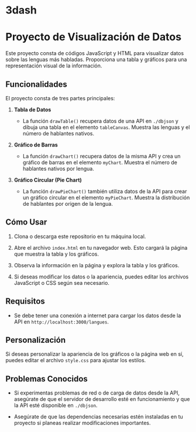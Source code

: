 # 3dash
# Proyecto de Visualización de Datos

 

Este proyecto consta de códigos JavaScript y HTML para visualizar datos sobre las lenguas más habladas. Proporciona una tabla y gráficos para una representación visual de la información.

 

## Funcionalidades

 

El proyecto consta de tres partes principales:

 

1. **Tabla de Datos**
   - La función `drawTable()` recupera datos de una API en `./dbjson` y dibuja una tabla en el elemento `tableCanvas`. Muestra las lenguas y el número de hablantes nativos.

 

2. **Gráfico de Barras**
   - La función `drawChart()` recupera datos de la misma API y crea un gráfico de barras en el elemento `myChart`. Muestra el número de hablantes nativos por lengua.

 

3. **Gráfico Circular (Pie Chart)**
   - La función `drawPieChart()` también utiliza datos de la API para crear un gráfico circular en el elemento `myPieChart`. Muestra la distribución de hablantes por origen de la lengua.

 

## Cómo Usar

 

1. Clona o descarga este repositorio en tu máquina local.

 

2. Abre el archivo `index.html` en tu navegador web. Esto cargará la página que muestra la tabla y los gráficos.

 

3. Observa la información en la página y explora la tabla y los gráficos.

 

4. Si deseas modificar los datos o la apariencia, puedes editar los archivos JavaScript o CSS según sea necesario.

 

## Requisitos

 

- Se debe tener una conexión a internet para cargar los datos desde la API en `http://localhost:3000/langues`.

## Personalización

Si deseas personalizar la apariencia de los gráficos o la página web en sí, puedes editar el archivo `style.css` para ajustar los estilos.

## Problemas Conocidos

- Si experimentas problemas de red o de carga de datos desde la API, asegúrate de que el servidor de desarrollo esté en funcionamiento y que la API esté disponible en `./dbjson`.

- Asegúrate de que las dependencias necesarias estén instaladas en tu proyecto si planeas realizar modificaciones importantes.